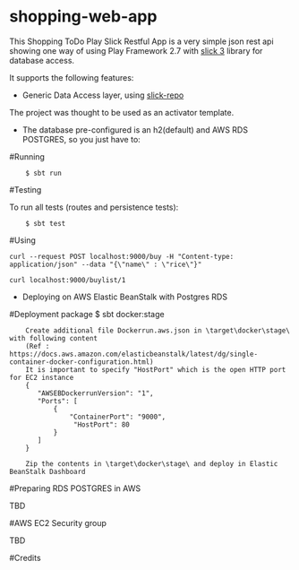 # shopping-web-app
This Shopping ToDo Play Slick Restful App is a very simple json rest api showing one way of using Play Framework 2.7 with [slick 3](https://github.com/slick/slick) library for database access.


It supports the following features:

* Generic Data Access layer, using [slick-repo](https://github.com/gonmarques/slick-repo)

The project was thought to be used as an activator template.

- The database pre-configured is an h2(default) and AWS RDS POSTGRES, so you just have to:

#Running

        $ sbt run

#Testing

To run all tests (routes and persistence tests):

        $ sbt test

#Using

	curl --request POST localhost:9000/buy -H "Content-type: application/json" --data "{\"name\" : \"rice\"}"

	curl localhost:9000/buylist/1

- Deploying on AWS Elastic BeanStalk with Postgres RDS


#Deployment package
        $ sbt docker:stage

        Create additional file Dockerrun.aws.json in \target\docker\stage\ with following content
        (Ref : https://docs.aws.amazon.com/elasticbeanstalk/latest/dg/single-container-docker-configuration.html)
        It is important to specify "HostPort" which is the open HTTP port for EC2 instance
        {
           "AWSEBDockerrunVersion": "1",
           "Ports": [
               {
                   "ContainerPort": "9000",
        	        "HostPort": 80
               }
           ]
        }

        Zip the contents in \target\docker\stage\ and deploy in Elastic BeanStalk Dashboard

#Preparing RDS POSTGRES in AWS

TBD


#AWS EC2 Security group

TBD

#Credits

